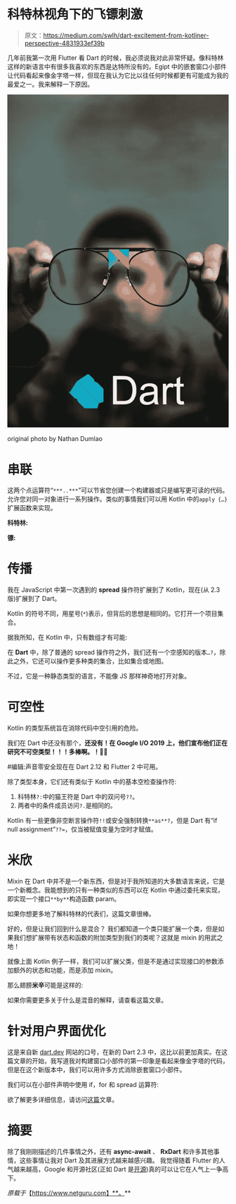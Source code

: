 # 科特林视角下的飞镖刺激

> 原文：<https://medium.com/swlh/dart-excitement-from-kotliner-perspective-4831933ef39b>

几年前我第一次用 Flutter 看 Dart 的时候，我必须说我对此非常怀疑。像科特林这样的新语言中有很多我喜欢的东西是达特所没有的。Egipt 中的嵌套窗口小部件让代码看起来像金字塔一样，但现在我认为它比以往任何时候都更有可能成为我的最爱之一。我来解释一下原因。

![](img/648dbd6a9d24cdc24b97c67b1f84bb01.png)

original photo by Nathan Dumlao

# 串联

这两个点运算符“`***..***`”可以节省您创建一个构建器或只是编写更可读的代码。
允许您对同一对象进行一系列操作。类似的事情我们可以用 Kotlin 中的`apply {…}`扩展函数来实现。

**科特林:**

**镖:**

# 传播

我在 JavaScript 中第一次遇到的 **spread** 操作符扩展到了 Kotlin，现在(从 2.3 版)扩展到了 Dart。

Kotlin 的符号不同，用星号(`*`)表示，但背后的思想是相同的。它打开一个项目集合。

据我所知，在 Kotlin 中，只有数组才有可能:

在 **Dart** 中，除了普通的 spread 操作符之外，我们还有一个空感知的版本`…?`，除此之外，它还可以操作更多种类的集合，比如集合或地图。

不过，它是一种静态类型的语言，不能像 JS 那样神奇地打开对象。

# 可空性

Kotlin 的类型系统旨在消除代码中空引用的危险。

我们在 Dart 中还没有那个，**还没有！在 Google I/O 2019 上，他们宣布他们正在研究不可空类型！！！多棒啊。！👏😲**

#编辑:声音零安全现在在 Dart 2.12 和 Flutter 2 中可用。

除了类型本身，它们还有类似于 Kotlin 中的基本空检查操作符:

1.  科特林`?:`中的猫王符是 Dart 中的双问号`??`。
2.  两者中的条件成员访问`?.`是相同的。

Kotlin 有一些更像非空断言操作符`!!`或安全强制转换`**as**?`，但是 Dart 有“if null assignment”`??=`，仅当被赋值变量为空时才赋值。

# 米欣

Mixin 在 Dart 中并不是一个新东西，但是对于我所知道的大多数语言来说，它是一个新概念。我能想到的只有一种类似的东西可以在 Kotlin 中通过委托来实现，即实现一个接口`**by**`构造函数 param。

如果你想更多地了解科特林的代表们，这篇文章很棒。

好的，但是让我们回到什么是混合？
我们都知道一个类只能扩展一个类，但是如果我们想扩展带有状态和函数的附加类型到我们的类呢？这就是 mixin 的用武之地！

就像上面 Kotlin 例子一样，我们可以扩展父类，但是不是通过实现接口的参数添加额外的状态和功能，而是添加 mixin。

那么翅膀**米辛**可能是这样的:

如果你需要更多关于什么是混音的解释，请查看这篇文章。

# 针对用户界面优化

这是来自新 [dart.dev](http://dart.dev) 网站的口号，在新的 Dart 2.3 中，这比以前更加真实。在这篇文章的开始，我写道我对构建窗口小部件的第一印象是看起来像金字塔的代码，但是在这个新版本中，我们可以用许多方式消除嵌套窗口小部件。

我们可以在小部件声明中使用 if，for 和 spread 运算符:

欲了解更多详细信息，请访问[这篇](/dartlang/announcing-dart-2-3-optimized-for-building-user-interfaces-e84919ca1dff)文章。

# 摘要

除了我刚刚描述的几件事情之外，还有 **async-await** 、 **RxDart** 和许多其他事情，这些事情让我对 Dart 及其进展方式越来越感兴趣。
我觉得随着 Flutter 的人气越来越高，Google 和开源社区(正如 Dart 是[开源](https://github.com/dart-lang))真的可以让它在人气上一争高下。

*原载于*【https://www.netguru.com】**。**